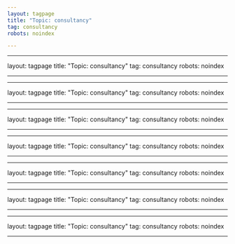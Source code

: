 ```yaml
---
layout: tagpage
title: "Topic: consultancy"
tag: consultancy
robots: noindex

---
```

---
layout: tagpage
title: "Topic: consultancy"
tag: consultancy
robots: noindex

---
---
layout: tagpage
title: "Topic: consultancy"
tag: consultancy
robots: noindex

---
---
layout: tagpage
title: "Topic: consultancy"
tag: consultancy
robots: noindex

---
---
layout: tagpage
title: "Topic: consultancy"
tag: consultancy
robots: noindex

---
---
layout: tagpage
title: "Topic: consultancy"
tag: consultancy
robots: noindex

---
---
layout: tagpage
title: "Topic: consultancy"
tag: consultancy
robots: noindex

---
---
layout: tagpage
title: "Topic: consultancy"
tag: consultancy
robots: noindex

---
